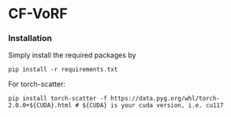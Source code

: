# CF-VoRF


### Installation 
Simply install the required packages by 

```
pip install -r requirements.txt
```

For torch-scatter: 
```
pip install torch-scatter -f https://data.pyg.org/whl/torch-2.0.0+${CUDA}.html # ${CUDA} is your cuda version, i.e. cu117
```
